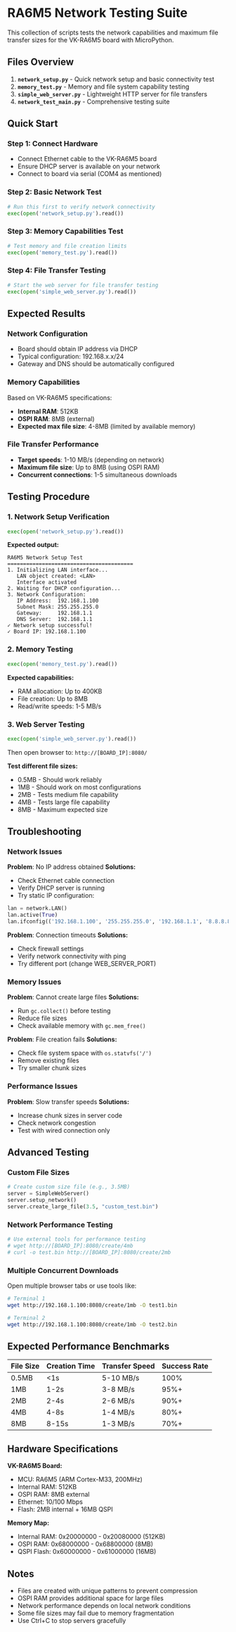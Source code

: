 # RA6M5 Network Testing Suite

This collection of scripts tests the network capabilities and maximum file transfer sizes for the VK-RA6M5 board with MicroPython.

## Files Overview

1. **`network_setup.py`** - Quick network setup and basic connectivity test
2. **`memory_test.py`** - Memory and file system capability testing  
3. **`simple_web_server.py`** - Lightweight HTTP server for file transfers
4. **`network_test_main.py`** - Comprehensive testing suite

## Quick Start

### Step 1: Connect Hardware
- Connect Ethernet cable to the VK-RA6M5 board
- Ensure DHCP server is available on your network
- Connect to board via serial (COM4 as mentioned)

### Step 2: Basic Network Test
```python
# Run this first to verify network connectivity
exec(open('network_setup.py').read())
```

### Step 3: Memory Capabilities Test
```python
# Test memory and file creation limits
exec(open('memory_test.py').read())
```

### Step 4: File Transfer Testing
```python
# Start the web server for file transfer testing
exec(open('simple_web_server.py').read())
```

## Expected Results

### Network Configuration
- Board should obtain IP address via DHCP
- Typical configuration: 192.168.x.x/24
- Gateway and DNS should be automatically configured

### Memory Capabilities
Based on VK-RA6M5 specifications:
- **Internal RAM**: 512KB
- **OSPI RAM**: 8MB (external)
- **Expected max file size**: 4-8MB (limited by available memory)

### File Transfer Performance
- **Target speeds**: 1-10 MB/s (depending on network)
- **Maximum file size**: Up to 8MB (using OSPI RAM)
- **Concurrent connections**: 1-5 simultaneous downloads

## Testing Procedure

### 1. Network Setup Verification
```python
exec(open('network_setup.py').read())
```
**Expected output:**
```
RA6M5 Network Setup Test
========================================
1. Initializing LAN interface...
   LAN object created: <LAN>
   Interface activated
2. Waiting for DHCP configuration...
3. Network Configuration:
   IP Address:  192.168.1.100
   Subnet Mask: 255.255.255.0
   Gateway:     192.168.1.1
   DNS Server:  192.168.1.1
✓ Network setup successful!
✓ Board IP: 192.168.1.100
```

### 2. Memory Testing
```python
exec(open('memory_test.py').read())
```
**Expected capabilities:**
- RAM allocation: Up to 400KB
- File creation: Up to 8MB
- Read/write speeds: 1-5 MB/s

### 3. Web Server Testing
```python
exec(open('simple_web_server.py').read())
```

Then open browser to: `http://[BOARD_IP]:8080/`

**Test different file sizes:**
- 0.5MB - Should work reliably
- 1MB - Should work on most configurations  
- 2MB - Tests medium file capability
- 4MB - Tests large file capability
- 8MB - Maximum expected size

## Troubleshooting

### Network Issues
**Problem**: No IP address obtained
**Solutions:**
- Check Ethernet cable connection
- Verify DHCP server is running
- Try static IP configuration:
```python
lan = network.LAN()
lan.active(True)
lan.ifconfig(('192.168.1.100', '255.255.255.0', '192.168.1.1', '8.8.8.8'))
```

**Problem**: Connection timeouts
**Solutions:**
- Check firewall settings
- Verify network connectivity with ping
- Try different port (change WEB_SERVER_PORT)

### Memory Issues
**Problem**: Cannot create large files
**Solutions:**
- Run `gc.collect()` before testing
- Reduce file sizes
- Check available memory with `gc.mem_free()`

**Problem**: File creation fails
**Solutions:**
- Check file system space with `os.statvfs('/')`
- Remove existing files
- Try smaller chunk sizes

### Performance Issues
**Problem**: Slow transfer speeds
**Solutions:**
- Increase chunk sizes in server code
- Check network congestion
- Test with wired connection only

## Advanced Testing

### Custom File Sizes
```python
# Create custom size file (e.g., 3.5MB)
server = SimpleWebServer()
server.setup_network()
server.create_large_file(3.5, "custom_test.bin")
```

### Network Performance Testing
```python
# Use external tools for performance testing
# wget http://[BOARD_IP]:8080/create/4mb
# curl -o test.bin http://[BOARD_IP]:8080/create/2mb
```

### Multiple Concurrent Downloads
Open multiple browser tabs or use tools like:
```bash
# Terminal 1
wget http://192.168.1.100:8080/create/1mb -O test1.bin

# Terminal 2  
wget http://192.168.1.100:8080/create/1mb -O test2.bin
```

## Expected Performance Benchmarks

| File Size | Creation Time | Transfer Speed | Success Rate |
|-----------|---------------|----------------|--------------|
| 0.5MB     | <1s          | 5-10 MB/s     | 100%         |
| 1MB       | 1-2s         | 3-8 MB/s      | 95%+         |
| 2MB       | 2-4s         | 2-6 MB/s      | 90%+         |
| 4MB       | 4-8s         | 1-4 MB/s      | 80%+         |
| 8MB       | 8-15s        | 1-3 MB/s      | 70%+         |

## Hardware Specifications

**VK-RA6M5 Board:**
- MCU: RA6M5 (ARM Cortex-M33, 200MHz)
- Internal RAM: 512KB
- OSPI RAM: 8MB external
- Ethernet: 10/100 Mbps
- Flash: 2MB internal + 16MB QSPI

**Memory Map:**
- Internal RAM: 0x20000000 - 0x20080000 (512KB)
- OSPI RAM: 0x68000000 - 0x68800000 (8MB)
- QSPI Flash: 0x60000000 - 0x61000000 (16MB)

## Notes

- Files are created with unique patterns to prevent compression
- OSPI RAM provides additional space for large files
- Network performance depends on local network conditions
- Some file sizes may fail due to memory fragmentation
- Use Ctrl+C to stop servers gracefully

